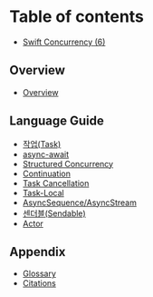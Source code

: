 # Table of contents

* [Swift Concurrency (6)](README.md)

## Overview

* [Overview](welcome-to-swift/Overview.md)


## Language Guide

* [작업(Task)](language-guide/Task.md)
* [async-await](language-guide/async-await.md)
* [Structured Concurrency](language-guide/Structured-Concurrency.md)
* [Continuation](language-guide/Continuation.md)
* [Task Cancellation](language-guide/Task-Cancellation.md)
* [Task-Local](language-guide/Task-Local.md)
* [AsyncSequence/AsyncStream](language-guide/AsyncSequence-AsyncStream.md)
* [센더블(Sendable)](language-guide/Sendable.md)
* [Actor](language-guide/Actor.md)

<!--* [GlobalActor](language-guide/MainActor-GlobalActor.md)-->
<!--* [Region Based Isolation](language-guide/Region-Based-Isolation.md)-->
<!--* [Attributes](language-guide/Atributes.md)-->


<!--## Official Documentation-->
<!---->
<!--* [Task]()-->
<!--    * [init(priority:operation:)]()-->


<!--## Swift Evolution-->
<!---->
<!--* [SE-0306-actors]()-->


## Appendix

* [Glossary](appendix/Glossary.md)
* [Citations](appendix/Citations.md)
